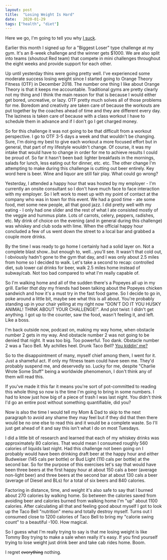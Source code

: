 ```yaml
---
layout: post
title:  "Losing Weight Is Hard"
date:   2020-01-29
tags: ["health", "diet"]
---
```


Here we go, I'm going to tell you why [I suck](https://www.youtube.com/watch?v=xUA2EzzWAC4).

Earlier this month I signed up for a "Biggest Loser" type challenge at my gym. It's an 8-week challenge and the winner gets $1000. We are also split into teams (shoutout Red team) that compete in mini challenges throughout the eight weeks and provide support for each other.

Up until yesterday thins were going pretty well. I've experienced some moderate success losing weight since I started going to Orange Theory Fitness (OTF) in December 2018. The number one thing I like about Orange Theory is that it keeps me accountable. Traditional gyms are pretty clearly not my thing and I think the main reason for that is because I would either get bored, uncreative, or lazy. OTF pretty much solves all of those problems for me. Boredom and creativity are taken care of because the workouts are put together by the coaches ahead of time and they are different every day. The laziness is taken care of because with a class workout I have to schedule them in advance and if I don't go I get charged money.

So for this challenge it was not going to be that difficult from a workout perspective. I go to OTF 3-5 days a week and that wouldn't be changing. Sure, I'm doing my best to give each workout a more focused effort but in general, that part of my lifestyle wouldn't change. Of course, it was my intake that would have to change in order for me to achieve results I could be proud of. So far it hasn't been bad: lighter breakfasts in the mornings, salads for lunch, less eating out for dinner, etc. etc. The other change I'm attempting to make during this challenge is cutting out beer entirely. Key word here is beer. Wine and liquor are still fair play. What could go wrong?

Yesterday, I attended a happy hour that was hosted by my employer - I'm currently an onsite consultant so I don't have much face to face interaction with my employer. So I left work to meet up with my point of contact at the company who was in town for this event. We had a good time - ate some food, met some new people, all that good jazz. I did pretty well with my eating - I only had one slider and the rest of what I ate consisted mostly of the veggie and hummus plate. Lots of carrots, celery, peppers, radishes, etc. My drink of choice on the evening (and in general during this challenge) was whiskey and club soda with lime. When the official happy hour concluded a few of us went down the street to a local bar and grabbed a couple more drinks.

By the time I was ready to go home I certainly had a solid layer on. Not a complete blast show...but enough to, well...you'll see. It wasn't that cold out, I obviously hadn't gone to the gym that day, and I was only about 2.5 miles from home so I decided to walk. Let's take a second to recap: controlled diet, sub lower cal drinks for beer, walk 2.5 miles home instead of subway/cab. Not too bad compared to what I'm really capable of.

So I'm walking home and all of the sudden there's a Popeyes all up in my grill. Earlier *that day* my friends had been talking about the Popeyes chicken sandwich and how it's a must try in the fast food game. So I decide to go in, poke around a little bit, maybe see what this is all about. You're probably standing up in your chair yelling at my right now "DON'T DO IT YOU HUSKY ANIMAL! THINK ABOUT YOUR CHALLENGE!". And plot twist: I didn't get anything. I got up to the counter, saw the food, wasn't feeling it, and left. Like a boss.

I'm back outside now, podcast on, making my way home, when obstacle number 2 gets in my way. And obstacle number 2 was not going to be denied that night. It was too big. Too powerful. Too dank. Obstacle number 2 was a Taco Bell. My achilles heel. Drunk Taco Bell? [You kiddin' me?](https://www.youtube.com/watch?v=U7fjDS0jKiE)

So to the disappointment of many, myself chief among them, I went for it. Just a shameful act. If only my fitness team could have seen me. They'd probably suspend me, and deservedly so. Lucky for me, despite "Charlie Wrote Some Stuff" being a worldwide phenomenon, I don't think any of them will read this.

If you've made it this far it means you're sort of pot-committed to reading this whole thing so now is the time I'm going to bring in some numbers. I had to know just how big of a piece of trash I was last night. You didn't think I'd go an entire post without something quantifiable, did you?

Now is also the time I would tell my Mom & Dad to skip to the next paragraph to avoid any shame they may feel but if they did that then there would be no one else to read this and it would be a complete waste. So I'll just get ahead of it and say this isn't what I do on most Tuesdays.

I did a little bit of research and learned that each of my whiskey drinks was approximately 80 calories. That would mean I consumed roughly 560 calories of liquids last night. Had this challenge not been going on I probably would have been drinking draft beer at the happy hour and either Budweiser (145 cals per bottle) or Bud Light (110 cals per bottle) at the second bar. So for the purpose of this exercises let's say that would have been three beers at the first happy hour at about 150 cals a beer (average non-light beer) and three beers at the second bar at about 130 cals a beer (average of Diesel and BLs) for a total of six beers and 840 calories.

Factoring in distance, time, and weight it's also safe to say that I burned about 270 calories by walking home. So between the calories saved from avoiding beer and calories burned from walking home I'm "up" about 1100 calories. After calculating all that and feeling good about myself I got to look up the Taco Bell "nutrition" menu and totally destroy myself. Turns out I consumed close to 1200 calories of Taco Bell to bring my "calorie swing count" to a beautiful -100. How magical.

So I guess what I'm really trying to say is that me losing weight is like Tommy Boy trying to make a sale when really it's easy. If you find yourself trying to lose weight just drink beer and take cab rides home. Boom.

I regret ~~everything~~ nothing.